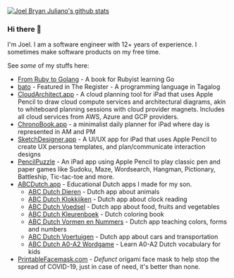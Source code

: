 [![Joel Bryan Juliano's github stats](https://github-readme-stats.vercel.app/api?username=jjuliano&count_private=true&show_icons=true&hide=contribs,prs,issues&include_all_commits=true)](https://github.com/jjuliano)

### Hi there 👋

I'm Joel. I am a software engineer with 12+ years of experience. I sometimes make software products on my free time.

See *some* of my stuffs here:

- [From Ruby to Golang](https://leanpub.com/rb2go) - A book for Rubyist learning Go
- [bato](https://www.theregister.com/2018/03/21/philippines_ruby_bato/) - Featured in The Register - A programming language in Tagalog
- [CloudArchitect.app](https://CloudArchitect.app) - A cloud planning tool for iPad that uses Apple Pencil to draw cloud compute services and architectural diagrams, akin to whiteboard planning sessions with cloud provider magnets. Includes all cloud services from AWS, Azure and GCP providers.
- [ChronoBook.app](https://ChronoBook.app) - a minimalist daily planner for iPad where day is represented in AM and PM
- [SketchDesigner.app](https://SketchDesigner.app) - A UI/UX app for iPad that uses Apple Pencil to create UX persona templates, and plan/communicate interaction designs
- [PencilPuzzle](https://apps.apple.com/us/app/pencilpuzzle/id1522501424) - An iPad app using Apple Pencil to play classic pen and paper games like Sudoku, Maze, Wordsearch, Hangman, Pictionary, Battleship, Tic-tac-toe and more.
- [ABCDutch.app](https://ABCDutch.app) - Educational Dutch apps I made for my son.
  - [ABC Dutch Dieren](https://abcdutch.app/dieren) - Dutch app about animals
  - [ABC Dutch Klokkijken](https://abcdutch.app/klokkijken) - Dutch app about clock reading
  - [ABC Dutch Voedsel](https://abcdutch.app/voedsel) - Dutch app about food, fruits and vegetables
  - [ABC Dutch Kleurenboek](https://abcdutch.app/kleurboek) - Dutch coloring book
  - [ABC Dutch Vormen en Nummers](https://abcdutch.app/vormen-en-nummers) - Dutch app teaching colors, forms and numbers
  - [ABC Dutch Voertuigen](https://abcdutch.app/voertuig) - Dutch app about cars and transportation
  - [ABC Dutch A0-A2 Wordgame](https://apps.apple.com/us/app/abc-dutch-a0-a2-wordgame/id1535402690) - Learn A0-A2 Dutch vocabulary for kids
- [PrintableFacemask.com](https://web.archive.org/web/20201027141620/https://printablefacemask.com/) - *Defunct* origami face mask to help stop the spread of COVID-19, just in case of need, it's better than none.

<!--
**jjuliano/jjuliano** is a ✨ _special_ ✨ repository because its `README.md` (this file) appears on your GitHub profile.

Here are some ideas to get you started:

- 🔭 I’m currently working on ...
- 🌱 I’m currently learning ...
- 👯 I’m looking to collaborate on ...
- 🤔 I’m looking for help with ...
- 💬 Ask me about ...
- 📫 How to reach me: ...
- 😄 Pronouns: ...
- ⚡ Fun fact: ...
-->
